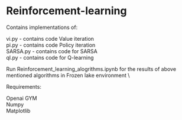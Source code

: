 # Reinforcement-learning
Contains implementations of: 

vi.py - contains code Value iteration \
pi.py - contains code Policy iteration \
SARSA.py -  contains code for SARSA \
ql.py - contains code for Q-learning 

Run Reinforcement_learning_alogrithms.ipynb for the results of above mentioned algorithms in Frozen lake environment \


Requirements:
 
Openai GYM \
Numpy \
Matplotlib

